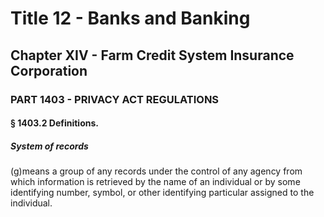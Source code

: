 
# Title 12 - Banks and Banking
## Chapter XIV - Farm Credit System Insurance Corporation
### PART 1403 - PRIVACY ACT REGULATIONS
#### § 1403.2 Definitions.
##### System of records

(g)means a group of any records under the control of any agency from which information is retrieved by the name of an individual or by some identifying number, symbol, or other identifying particular assigned to the individual.
